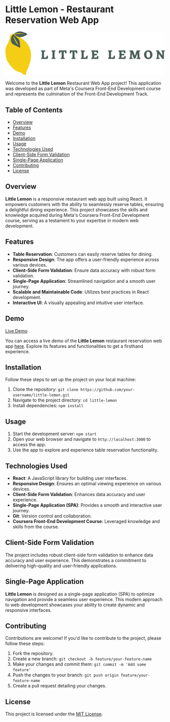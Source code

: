 # Little Lemon - Restaurant Reservation Web App

![Little Lemon](./src/images/little-lemon.png)

Welcome to the **Little Lemon** Restaurant Web App project! This application was developed as part of Meta's Coursera Front-End Development course and represents the culmination of the Front-End Development Track.

## Table of Contents

- [Overview](#overview)
- [Features](#features)
- [Demo](#demo)
- [Installation](#installation)
- [Usage](#usage)
- [Technologies Used](#technologies-used)
- [Client-Side Form Validation](#client-side-form-validation)
- [Single-Page Application](#single-page-application)
- [Contributing](#contributing)
- [License](#license)

## Overview

**Little Lemon** is a responsive restaurant web app built using React. It empowers customers with the ability to seamlessly reserve tables, ensuring a delightful dining experience. This project showcases the skills and knowledge acquired during Meta's Coursera Front-End Development course, serving as a testament to your expertise in modern web development.

## Features

- **Table Reservation**: Customers can easily reserve tables for dining.
- **Responsive Design**: The app offers a user-friendly experience across various devices.
- **Client-Side Form Validation**: Ensure data accuracy with robust form validation.
- **Single-Page Application**: Streamlined navigation and a smooth user journey.
- **Scalable and Maintainable Code**: Utilizes best practices in React development.
- **Interactive UI**: A visually appealing and intuitive user interface.

## Demo

[Live Demo](link-to-your-live-demo)

You can access a live demo of the **Little Lemon** restaurant reservation web app [here](link-to-your-live-demo). Explore its features and functionalities to get a firsthand experience.

## Installation

Follow these steps to set up the project on your local machine:

1. Clone the repository: `git clone https://github.com/your-username/little-lemon.git`
2. Navigate to the project directory: `cd little-lemon`
3. Install dependencies: `npm install`

## Usage

1. Start the development server: `npm start`
2. Open your web browser and navigate to `http://localhost:3000` to access the app.
3. Use the app to explore and experience table reservation functionality.

## Technologies Used

- **React**: A JavaScript library for building user interfaces.
- **Responsive Design**: Ensures an optimal viewing experience on various devices.
- **Client-Side Form Validation**: Enhances data accuracy and user experience.
- **Single-Page Application (SPA)**: Provides a smooth and interactive user journey.
- **Git**: Version control and collaboration.
- **Coursera Front-End Development Course**: Leveraged knowledge and skills from the course.

## Client-Side Form Validation

The project includes robust client-side form validation to enhance data accuracy and user experience. This demonstrates a commitment to delivering high-quality and user-friendly applications.

## Single-Page Application

**Little Lemon** is designed as a single-page application (SPA) to optimize navigation and provide a seamless user experience. This modern approach to web development showcases your ability to create dynamic and responsive interfaces.

## Contributing

Contributions are welcome! If you'd like to contribute to the project, please follow these steps:

1. Fork the repository.
2. Create a new branch: `git checkout -b feature/your-feature-name`
3. Make your changes and commit them: `git commit -m 'Add some feature'`
4. Push the changes to your branch: `git push origin feature/your-feature-name`
5. Create a pull request detailing your changes.

## License

This project is licensed under the [MIT License](LICENSE).

